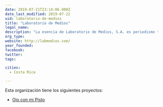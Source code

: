 ```yaml
---
date: 2019-07-21T23:14:06.000Z
date_last_modified: 2019-07-22
uid: laboratorio-de-medios
title: "Laboratorio de Medios"
legal_name: 
description: "La esencia de Laboratorio de Medios, S.A. es periodismo tanto en medios impresos, radiales, televisivos como en digitales."
org_type: 
website: http://labmedios.com/
year_founded: 
facebook: 
twitter: 
tags:

cities: 
  - Costa Rica

---
```


Esta organización tiene los siguientes proyectos:

- [Ojo con mi Pisto](/i/ojo-con-mi-pisto.html)
